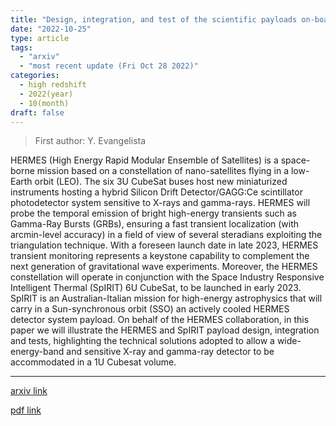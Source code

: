 ```yaml
---
title: "Design, integration, and test of the scientific payloads on-board the HERMES constellation and the SpIRIT mission"
date: "2022-10-25"
type: article
tags:
  - "arxiv"
  - "most recent update (Fri Oct 28 2022)"
categories:
  - high redshift
  - 2022(year)
  - 10(month)
draft: false
---
```


> First author: Y. Evangelista

 HERMES (High Energy Rapid Modular Ensemble of Satellites) is a space-borne
mission based on a constellation of nano-satellites flying in a low-Earth orbit
(LEO). The six 3U CubeSat buses host new miniaturized instruments hosting a
hybrid Silicon Drift Detector/GAGG:Ce scintillator photodetector system
sensitive to X-rays and gamma-rays. HERMES will probe the temporal emission of
bright high-energy transients such as Gamma-Ray Bursts (GRBs), ensuring a fast
transient localization (with arcmin-level accuracy) in a field of view of
several steradians exploiting the triangulation technique. With a foreseen
launch date in late 2023, HERMES transient monitoring represents a keystone
capability to complement the next generation of gravitational wave experiments.
Moreover, the HERMES constellation will operate in conjunction with the Space
Industry Responsive Intelligent Thermal (SpIRIT) 6U CubeSat, to be launched in
early 2023. SpIRIT is an Australian-Italian mission for high-energy
astrophysics that will carry in a Sun-synchronous orbit (SSO) an actively
cooled HERMES detector system payload. On behalf of the HERMES collaboration,
in this paper we will illustrate the HERMES and SpIRIT payload design,
integration and tests, highlighting the technical solutions adopted to allow a
wide-energy-band and sensitive X-ray and gamma-ray detector to be accommodated
in a 1U Cubesat volume.

---
[arxiv link](http://arxiv.org/abs/2210.13866v1)

[pdf link](http://arxiv.org/pdf/2210.13866v1)